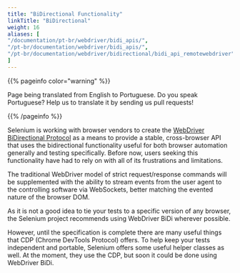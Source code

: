 ```yaml
---
title: "BiDirectional Functionality"
linkTitle: "BiDirectional"
weight: 16
aliases: [
"/documentation/pt-br/webdriver/bidi_apis/",
"/pt-br/documentation/webdriver/bidi_apis/",
"/pt-br/documentation/webdriver/bidirectional/bidi_api_remotewebdriver"
]
---
```


{{% pageinfo color="warning" %}}
<p class="lead">
   <i class="fas fa-language display-4"></i>
   Page being translated from
   English to Portuguese. Do you speak Portuguese? Help us to translate
   it by sending us pull requests!
</p>
{{% /pageinfo %}}

Selenium is working with browser vendors to create the
[WebDriver BiDirectional Protocol](https://w3c.github.io/webdriver-bidi/)
as a means to provide a stable, cross-browser API that uses the bidirectional
functionality useful for both browser automation generally and testing specifically.
Before now, users seeking this functionality have had to rely on
with all of its frustrations and limitations.

The traditional WebDriver model of strict request/response commands will be supplemented
with the ability to stream events from the user agent to the controlling software via WebSockets,
better matching the evented nature of the browser DOM.

As it is not a good idea to tie your tests to a specific version of any browser, the
Selenium project recommends using WebDriver BiDi wherever possible.

However, until the specification is complete there are many useful things that 
CDP (Chrome DevTools Protocol) offers. To help keep your tests independent 
and portable, Selenium offers some useful helper classes as well. At the 
moment, they use the CDP, but soon it could be done using WebDriver BiDi.